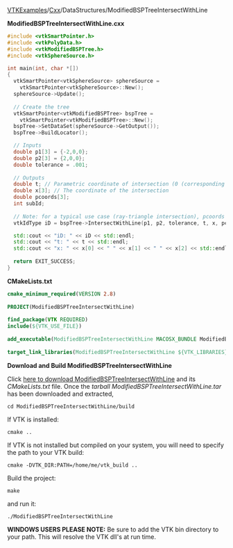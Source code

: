 [VTKExamples](/index/)/[Cxx](/Cxx)/DataStructures/ModifiedBSPTreeIntersectWithLine

**ModifiedBSPTreeIntersectWithLine.cxx**
```c++
#include <vtkSmartPointer.h>
#include <vtkPolyData.h>
#include <vtkModifiedBSPTree.h>
#include <vtkSphereSource.h>

int main(int, char *[])
{
  vtkSmartPointer<vtkSphereSource> sphereSource =
    vtkSmartPointer<vtkSphereSource>::New();
  sphereSource->Update();
  
  // Create the tree
  vtkSmartPointer<vtkModifiedBSPTree> bspTree =
    vtkSmartPointer<vtkModifiedBSPTree>::New();
  bspTree->SetDataSet(sphereSource->GetOutput());
  bspTree->BuildLocator();

  // Inputs
  double p1[3] = {-2,0,0};
  double p2[3] = {2,0,0};
  double tolerance = .001;
  
  // Outputs
  double t; // Parametric coordinate of intersection (0 (corresponding to p1) to 1 (corresponding to p2))
  double x[3]; // The coordinate of the intersection
  double pcoords[3];
  int subId;
  
  // Note: for a typical use case (ray-triangle intersection), pcoords and subId will not be used
  vtkIdType iD = bspTree->IntersectWithLine(p1, p2, tolerance, t, x, pcoords, subId);

  std::cout << "iD: " << iD << std::endl;
  std::cout << "t: " << t << std::endl;
  std::cout << "x: " << x[0] << " " << x[1] << " " << x[2] << std::endl;
  
  return EXIT_SUCCESS;
}
```
**CMakeLists.txt**
```cmake
cmake_minimum_required(VERSION 2.8)
 
PROJECT(ModifiedBSPTreeIntersectWithLine)
 
find_package(VTK REQUIRED)
include(${VTK_USE_FILE})
 
add_executable(ModifiedBSPTreeIntersectWithLine MACOSX_BUNDLE ModifiedBSPTreeIntersectWithLine.cxx)
 
target_link_libraries(ModifiedBSPTreeIntersectWithLine ${VTK_LIBRARIES})
```

**Download and Build ModifiedBSPTreeIntersectWithLine**

Click [here to download ModifiedBSPTreeIntersectWithLine](https://github.com/lorensen/VTKWikiExamplesTarballs/raw/master/ModifiedBSPTreeIntersectWithLine.tar) and its *CMakeLists.txt* file.
Once the *tarball ModifiedBSPTreeIntersectWithLine.tar* has been downloaded and extracted,
```
cd ModifiedBSPTreeIntersectWithLine/build 
```
If VTK is installed:
```
cmake ..
```
If VTK is not installed but compiled on your system, you will need to specify the path to your VTK build:
```
cmake -DVTK_DIR:PATH=/home/me/vtk_build ..
```
Build the project:
```
make
```
and run it:
```
./ModifiedBSPTreeIntersectWithLine
```
**WINDOWS USERS PLEASE NOTE:** Be sure to add the VTK bin directory to your path. This will resolve the VTK dll's at run time.

